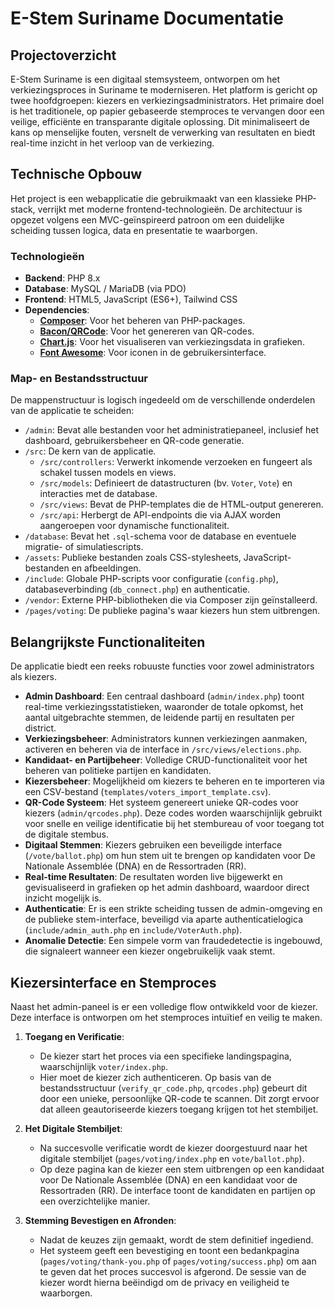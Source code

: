 # E-Stem Suriname Documentatie

## Projectoverzicht

E-Stem Suriname is een digitaal stemsysteem, ontworpen om het verkiezingsproces in Suriname te moderniseren. Het platform is gericht op twee hoofdgroepen: kiezers en verkiezingsadministrators. Het primaire doel is het traditionele, op papier gebaseerde stemproces te vervangen door een veilige, efficiënte en transparante digitale oplossing. Dit minimaliseert de kans op menselijke fouten, versnelt de verwerking van resultaten en biedt real-time inzicht in het verloop van de verkiezing.

## Technische Opbouw

Het project is een webapplicatie die gebruikmaakt van een klassieke PHP-stack, verrijkt met moderne frontend-technologieën. De architectuur is opgezet volgens een MVC-geïnspireerd patroon om een duidelijke scheiding tussen logica, data en presentatie te waarborgen.

### Technologieën
- **Backend**: PHP 8.x
- **Database**: MySQL / MariaDB (via PDO)
- **Frontend**: HTML5, JavaScript (ES6+), Tailwind CSS
- **Dependencies**:
    - **[Composer](https://getcomposer.org/)**: Voor het beheren van PHP-packages.
    - **[Bacon/QRCode](https://github.com/Bacon/BaconQrCode)**: Voor het genereren van QR-codes.
    - **[Chart.js](https://www.chartjs.org/)**: Voor het visualiseren van verkiezingsdata in grafieken.
    - **[Font Awesome](https://fontawesome.com/)**: Voor iconen in de gebruikersinterface.

### Map- en Bestandsstructuur

De mappenstructuur is logisch ingedeeld om de verschillende onderdelen van de applicatie te scheiden:

- `/admin`: Bevat alle bestanden voor het administratiepaneel, inclusief het dashboard, gebruikersbeheer en QR-code generatie.
- `/src`: De kern van de applicatie.
    - `/src/controllers`: Verwerkt inkomende verzoeken en fungeert als schakel tussen models en views.
    - `/src/models`: Definieert de datastructuren (bv. `Voter`, `Vote`) en interacties met de database.
    - `/src/views`: Bevat de PHP-templates die de HTML-output genereren.
    - `/src/api`: Herbergt de API-endpoints die via AJAX worden aangeroepen voor dynamische functionaliteit.
- `/database`: Bevat het `.sql`-schema voor de database en eventuele migratie- of simulatiescripts.
- `/assets`: Publieke bestanden zoals CSS-stylesheets, JavaScript-bestanden en afbeeldingen.
- `/include`: Globale PHP-scripts voor configuratie (`config.php`), databaseverbinding (`db_connect.php`) en authenticatie.
- `/vendor`: Externe PHP-bibliotheken die via Composer zijn geïnstalleerd.
- `/pages/voting`: De publieke pagina's waar kiezers hun stem uitbrengen.

## Belangrijkste Functionaliteiten

De applicatie biedt een reeks robuuste functies voor zowel administrators als kiezers.

- **Admin Dashboard**: Een centraal dashboard (`admin/index.php`) toont real-time verkiezingsstatistieken, waaronder de totale opkomst, het aantal uitgebrachte stemmen, de leidende partij en resultaten per district.
- **Verkiezingsbeheer**: Administrators kunnen verkiezingen aanmaken, activeren en beheren via de interface in `/src/views/elections.php`.
- **Kandidaat- en Partijbeheer**: Volledige CRUD-functionaliteit voor het beheren van politieke partijen en kandidaten.
- **Kiezersbeheer**: Mogelijkheid om kiezers te beheren en te importeren via een CSV-bestand (`templates/voters_import_template.csv`).
- **QR-Code Systeem**: Het systeem genereert unieke QR-codes voor kiezers (`admin/qrcodes.php`). Deze codes worden waarschijnlijk gebruikt voor snelle en veilige identificatie bij het stembureau of voor toegang tot de digitale stembus.
- **Digitaal Stemmen**: Kiezers gebruiken een beveiligde interface (`/vote/ballot.php`) om hun stem uit te brengen op kandidaten voor De Nationale Assemblée (DNA) en de Ressortraden (RR).
- **Real-time Resultaten**: De resultaten worden live bijgewerkt en gevisualiseerd in grafieken op het admin dashboard, waardoor direct inzicht mogelijk is.
- **Authenticatie**: Er is een strikte scheiding tussen de admin-omgeving en de publieke stem-interface, beveiligd via aparte authenticatielogica (`include/admin_auth.php` en `include/VoterAuth.php`).
- **Anomalie Detectie**: Een simpele vorm van fraudedetectie is ingebouwd, die signaleert wanneer een kiezer ongebruikelijk vaak stemt.

## Kiezersinterface en Stemproces

Naast het admin-paneel is er een volledige flow ontwikkeld voor de kiezer. Deze interface is ontworpen om het stemproces intuïtief en veilig te maken.

1.  **Toegang en Verificatie**:
    -   De kiezer start het proces via een specifieke landingspagina, waarschijnlijk `voter/index.php`.
    -   Hier moet de kiezer zich authenticeren. Op basis van de bestandsstructuur (`verify_qr_code.php`, `qrcodes.php`) gebeurt dit door een unieke, persoonlijke QR-code te scannen. Dit zorgt ervoor dat alleen geautoriseerde kiezers toegang krijgen tot het stembiljet.

2.  **Het Digitale Stembiljet**:
    -   Na succesvolle verificatie wordt de kiezer doorgestuurd naar het digitale stembiljet (`pages/voting/index.php` en `vote/ballot.php`).
    -   Op deze pagina kan de kiezer een stem uitbrengen op een kandidaat voor De Nationale Assemblée (DNA) en een kandidaat voor de Ressortraden (RR). De interface toont de kandidaten en partijen op een overzichtelijke manier.

3.  **Stemming Bevestigen en Afronden**:
    -   Nadat de keuzes zijn gemaakt, wordt de stem definitief ingediend.
    -   Het systeem geeft een bevestiging en toont een bedankpagina (`pages/voting/thank-you.php` of `pages/voting/success.php`) om aan te geven dat het proces succesvol is afgerond. De sessie van de kiezer wordt hierna beëindigd om de privacy en veiligheid te waarborgen.